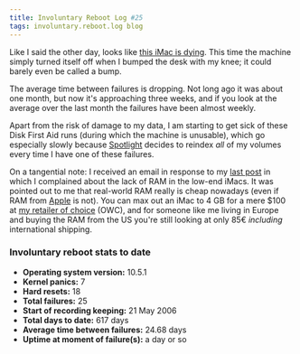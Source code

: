 ```yaml
---
title: Involuntary Reboot Log #25
tags: involuntary.reboot.log blog
---
```


Like I said the other day, looks like [this iMac is dying](http://www.wincent.com/a/about/wincent/weblog/archives/2008/01/imac_finally_dy.php). This time the machine simply turned itself off when I bumped the desk with my knee; it could barely even be called a bump.

The average time between failures is dropping. Not long ago it was about one month, but now it's approaching three weeks, and if you look at the average over the last month the failures have been almost weekly.

Apart from the risk of damage to my data, I am starting to get sick of these Disk First Aid runs (during which the machine is unusable), which go especially slowly because [Spotlight](http://www.wincent.com/wiki/Spotlight) decides to reindex _all_ of my volumes every time I have one of these failures.

On a tangential note: I received an email in response to my [last post](http://www.wincent.com/a/about/wincent/weblog/archives/2008/01/imac_finally_dy.php) in which I complained about the lack of RAM in the low-end iMacs. It was pointed out to me that real-world RAM really is cheap nowadays (even if RAM from [Apple](http://www.wincent.com/wiki/Apple) is not). You can max out an iMac to 4 GB for a mere \$100 at [my retailer of choice](http://macsales.com) (OWC), and for someone like me living in Europe and buying the RAM from the US you're still looking at only 85€ _including_ international shipping.

### Involuntary reboot stats to date

-   **Operating system version:** 10.5.1
-   **Kernel panics:** 7
-   **Hard resets:** 18
-   **Total failures:** 25
-   **Start of recording keeping:** 21 May 2006
-   **Total days to date:** 617 days
-   **Average time between failures:** 24.68 days
-   **Uptime at moment of failure(s):** a day or so
